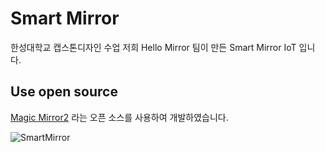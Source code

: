 # Smart Mirror
한성대학교 캡스톤디자인 수업 저희 Hello Mirror 팀이 만든 Smart Mirror IoT 입니다.

## Use open source
[Magic Mirror2](https://github.com/MichMich/MagicMirror) 라는 오픈 소스를 사용하여 개발하였습니다.

![SmartMirror](img/smartmirror)
